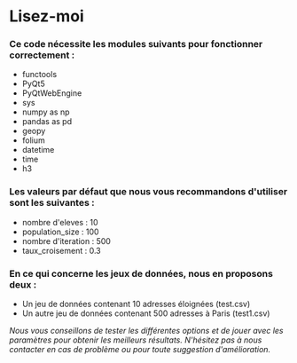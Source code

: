 # Lisez-moi

### Ce code nécessite les modules suivants pour fonctionner correctement :
- functools
- PyQt5
- PyQtWebEngine
- sys
- numpy as np
- pandas as pd
- geopy
- folium
- datetime
- time
- h3

### Les valeurs par défaut que nous vous recommandons d'utiliser sont les suivantes :
- nombre d'eleves 		: 10
- population_size 		: 100
- nombre d'iteration	: 500
- taux_croisement 		: 0.3

### En ce qui concerne les jeux de données, nous en proposons deux :
- Un jeu de données contenant 10 adresses éloignées (test.csv)
- Un autre jeu de données contenant 500 adresses à Paris (test1.csv)

*Nous vous conseillons de tester les différentes options et de jouer avec les paramètres pour obtenir les meilleurs résultats. N'hésitez pas à nous contacter en cas de problème ou pour toute suggestion d'amélioration.*